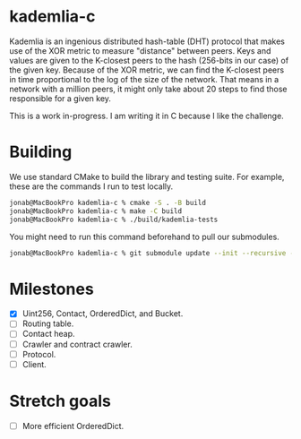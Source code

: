 # kademlia-c

Kademlia is an ingenious distributed hash-table (DHT) protocol that makes use of the XOR metric to measure "distance" between peers. Keys and values are given to the K-closest peers to the hash (256-bits in our case) of the given key. Because of the XOR metric, we can find the K-closest peers in time proportional to the log of the size of the network. That means in a network with a million peers, it might only take about 20 steps to find those responsible for a given key.

This is a work in-progress. I am writing it in C because I like the challenge.

# Building

We use standard CMake to build the library and testing suite. For example, these are the commands I run to test locally.

```sh
jonab@MacBookPro kademlia-c % cmake -S . -B build
jonab@MacBookPro kademlia-c % make -C build
jonab@MacBookPro kademlia-c % ./build/kademlia-tests
```

You might need to run this command beforehand to pull our submodules.

```sh
jonab@MacBookPro kademlia-c % git submodule update --init --recursive --depth=1
```

# Milestones

- [x] Uint256, Contact, OrderedDict, and Bucket.
- [ ] Routing table.
- [ ] Contact heap.
- [ ] Crawler and contract crawler.
- [ ] Protocol.
- [ ] Client.

# Stretch goals

- [ ] More efficient OrderedDict.
